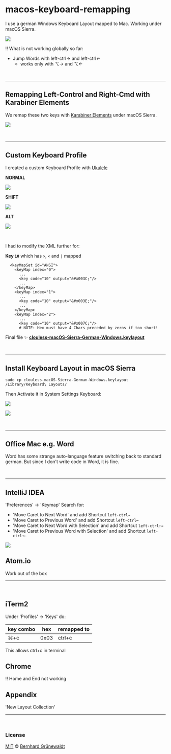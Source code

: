 # macos-keyboard-remapping

I use a german Windows Keyboard Layout mapped to Mac. Working under macOS Sierra.

![](https://clouless.github.io/macos-keyboard-remapping/keyboard-layout-map.png)


:bangbang: What is not working globally so far:

 * Jump Words with left-ctrl→ and left-ctrl←
   * works only with ⌥→ and ⌥←


&nbsp;

-----

## Remapping Left-Control and Right-Cmd with Karabiner Elements

We remap these two keys with [Karabiner Elements](https://github.com/tekezo/Karabiner-Elements) under macOS Sierra.

![](https://clouless.github.io/macos-keyboard-remapping/karabiner-elements-remap.png)

&nbsp;

-----

## Custom Keyboard Profile

I created a custom Keyboard Profile with [Ukulele](http://scripts.sil.org/cms/scripts/page.php?site_id=nrsi&id=ukelele)

**NORMAL**


![](https://clouless.github.io/macos-keyboard-remapping/ukulele-normal.png)

**SHIFT**

![](https://clouless.github.io/macos-keyboard-remapping/ukulele-shift.png)

**ALT**

![](https://clouless.github.io/macos-keyboard-remapping/ukulele-alt.png)

&nbsp;

I had to modify the XML further for:

**Key `10`** which has `>`, `<` and `|` mapped

```
  <keyMapSet id="ANSI">
    <keyMap index="0">
      ...
      <key code="10" output="&#x003C;"/>
      ...
    </keyMap>
    <keyMap index="1">
      ...
      <key code="10" output="&#x003E;"/>
      ...
    </keyMap>
    <keyMap index="2">
      ...
      <key code="10" output="&#x007C;"/>
      # NOTE: Hex must have 4 Chars preceded by zeros if too short!
```

Final file :sparkles: **[clouless-macOS-Sierra-German-Windows.keylayout](./clouless-macOS-Sierra-German-Windows.keylayout)**


&nbsp;

-----

## Install Keyboard Layout in macOS Sierra

```
sudo cp clouless-macOS-Sierra-German-Windows.keylayout /Library/Keyboard\ Layouts/
``` 

Then Activate it in System Settings Keyboard:

![](https://clouless.github.io/macos-keyboard-remapping/activate-layout-01.png)

![](https://clouless.github.io/macos-keyboard-remapping/activate-layout-02.png)


&nbsp;

----

## Office Mac e.g. Word

Word has some strange auto-language feature switching back to standard german.
But since I don't write code in Word, it is fine.


&nbsp;

----

## IntelliJ IDEA

'Preferences' → 'Keymap' Search for:

 * 'Move Caret to Next Word' and add Shortcut `left-ctrl→` 
 * 'Move Caret to Previous Word' and add Shortcut `left-ctrl←` 
 * 'Move Caret to Next Word with Selection' and add Shortcut `left-ctrl⇧→` 
 * 'Move Caret to Previous Word with Selection' and add Shortcut `left-ctrl⇧←` 

![](https://clouless.github.io/macos-keyboard-remapping/intellij-next-word.png)


## Atom.io

Work out of the box

-----

&nbsp;

## iTerm2


Under 'Profiles' → 'Keys' do:

| key combo | hex | remapped to | 
|------------|------------|--------|
| ⌘+c        | 0x03       | ctrl+c |

This allows ctrl+c in terminal


## Chrome

:bangbang: Home and End not working



## Appendix

'New Layout Collection'



-----

&nbsp;

### License

[MIT](./LICENSE) © [Bernhard Grünewaldt](https://github.com/clouless)
  
